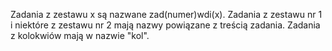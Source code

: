 Zadania z zestawu x są nazwane zad(numer)wdi(x). Zadania z zestawu nr 1 i niektóre z zestawu nr 2 mają nazwy powiązane z treścią zadania. Zadania z kolokwiów mają w nazwie "kol".

